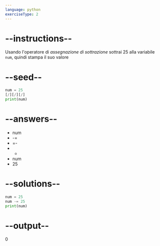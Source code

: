 ```yaml
---
language: python
exerciseType: 2
---
```


# --instructions--

Usando l'operatore di *assegnazione di sottrazione* sottrai 25 alla variabile `num`, quindi stampa il suo valore

# --seed--

```python
num = 25
[/][/][/]
print(num)
```

# --answers--

- num 
- -= 
- =- 
- - 
- num 
- 25

# --solutions--

```python
num = 25
num -= 25
print(num)
```

# --output--

0
